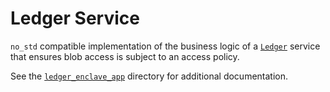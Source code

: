 # Ledger Service

`no_std` compatible implementation of the business logic of a
[`Ledger`](../third_party/federated_compute/federated-compute/fcp/protos/confidentialcompute/ledger.proto)
service that ensures blob access is subject to an access policy.

See the [`ledger_enclave_app`](../ledger_enclave_app) directory for additional
documentation.
